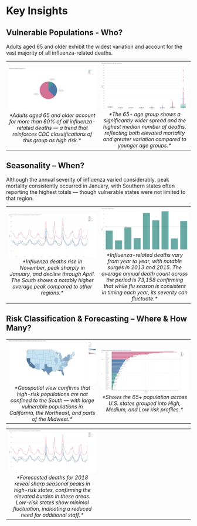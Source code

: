 # Key Insights


## Vulnerable Populations - Who?
Adults aged 65 and older exhibit the widest variation and account for the vast majority of all influenza-related deaths.

<table>
<tr>
<td align="center" width="33%">
  <img src="visuals/pie-deaths-agepng.png" width="325"><br>
  <em>*Adults aged 65 and older account for more than 60% of all influenza-related deaths — a trend that reinforces CDC classifications of this group as high risk.*</em>
</td>
<td align="center" width="33%">
  <img src="visuals/box-age-group.png" width="325"><br>
  <em>*The 65+ age group shows a significantly wider spread and the highest median number of deaths, reflecting both elevated mortality and greater variation compared to younger age groups.*</em>
</td>
</tr>
</table>


## Seasonality – When?
Although the annual severity of influenza varied considerably, peak mortality consistently occurred in January, with Southern states often reporting the highest totals — though vulnerable states were not limited to that region.

<table>
<tr>
<td align="center" width="50%">
    <img src="visuals/line-region-yearly.png" width="325"><br>
    <em>*Influenza deaths rise in November, peak sharply in January, and decline through April. The South shows a notably higher average peak compared to other regions.*</em>
</td>
<td align="center" width="50%">
    <img src="visuals/bar-deaths-year.png" width="325"><br>
    <em>*Influenza-related deaths vary from year to year, with notable surges in 2013 and 2015. The average annual death count across the period is 73,158 confirming that while flu season is consistent in timing each year, its severity can fluctuate.*</em>
</td>
</tr>
</table>


## Risk Classification & Forecasting – Where & How Many?


<table>
<tr>
<td align="center" width="50%">
  <img src="visuals/map-vulnerable.png" width="325"><br>
  <em>*Geospatial view confirms that high-risk populations are not confined to the South — with large vulnerable populations in California, the Northeast, and parts of the Midwest.*</em>
</td>
<td align="center" width="50%">
  <img src="visuals/bar-risk-population.png" width="325"><br>
  <em>*Shows the 65+ population across U.S. states grouped into High, Medium, and Low risk profiles.*</em>
</td>
</tr>
</table>


<table>
<tr>
<td align="center" width="33%">
  <img src="visuals/line-region-yearly.png" width="325"><br>
  <em>*Forecasted deaths for 2018 reveal sharp seasonal peaks in high-risk states, confirming the elevated burden in these areas. Low-risk states show minimal fluctuation, indicating a reduced need for additional staff.*</em>
</td>
<td width="33%"></td> <!-- Right spacer -->
</tr>
</table>